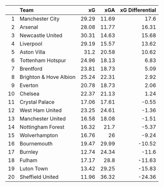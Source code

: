 |    | Team                   |    xG |   xGA |   xG Differential |
|---:|:-----------------------|------:|------:|------------------:|
|  1 | Manchester City        | 29.29 | 11.69 |             17.6  |
|  2 | Arsenal                | 28.08 | 11.77 |             16.31 |
|  3 | Newcastle United       | 30.31 | 14.63 |             15.68 |
|  4 | Liverpool              | 29.19 | 15.57 |             13.62 |
|  5 | Aston Villa            | 31.2  | 20.58 |             10.62 |
|  6 | Tottenham Hotspur      | 24.96 | 18.13 |              6.83 |
|  7 | Brentford              | 23.81 | 18.73 |              5.09 |
|  8 | Brighton & Hove Albion | 25.24 | 22.31 |              2.92 |
|  9 | Everton                | 20.78 | 18.73 |              2.06 |
| 10 | Chelsea                | 22.37 | 21.13 |              1.24 |
| 11 | Crystal Palace         | 17.06 | 17.61 |             -0.55 |
| 12 | West Ham United        | 23.25 | 24.61 |             -1.36 |
| 13 | Manchester United      | 16.58 | 18.08 |             -1.51 |
| 14 | Nottingham Forest      | 16.32 | 21.7  |             -5.37 |
| 15 | Wolverhampton          | 16.76 | 26    |             -9.24 |
| 16 | Bournemouth            | 19.47 | 29.99 |            -10.52 |
| 17 | Burnley                | 12.74 | 24.34 |            -11.6  |
| 18 | Fulham                 | 17.17 | 28.8  |            -11.63 |
| 19 | Luton Town             | 13.42 | 29.25 |            -15.83 |
| 20 | Sheffield United       | 11.96 | 36.32 |            -24.36 |